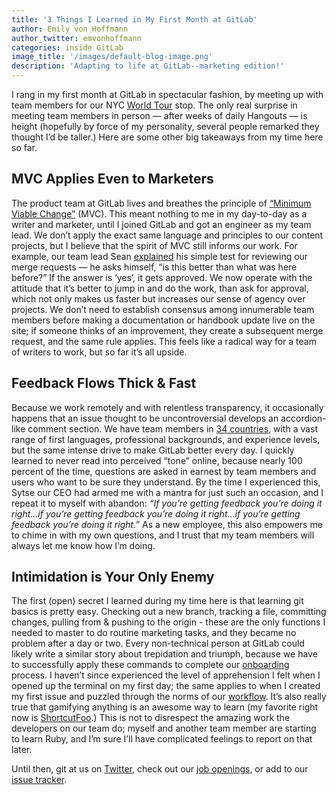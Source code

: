 ```yaml
---
title: '3 Things I Learned in My First Month at GitLab'
author: Emily von Hoffmann
author_twitter: emvonhoffmann
categories: inside GitLab
image_title: '/images/default-blog-image.png'
description: 'Adapting to life at GitLab--marketing edition!'
---
```


I rang in my first month at GitLab in spectacular fashion, by meeting up with team members for our NYC [World Tour](https://about.gitlab.com/2016/09/28/world-tour-amplify-your-code/) stop. The only real surprise in meeting team members in person — after weeks of daily Hangouts — is height (hopefully by force of my personality, several people remarked they thought I’d be taller.) Here are some other big takeaways from my time here so far. 

<!-- more -->

## MVC Applies Even to Marketers

The product team at GitLab lives and breathes the principle of [“Minimum Viable Change”](https://about.gitlab.com/handbook/product/#product-core-values) (MVC). This meant nothing to me in my day-to-day as a writer and marketer, until I joined GitLab and got an engineer as my team lead. We don’t apply the exact same language and principles to our content projects, but I believe that the spirit of MVC still informs our work. For example, our team lead Sean [explained](https://about.gitlab.com/2016/10/24/how-we-ship-so-quickly/) his simple test for reviewing our merge requests — he asks himself, “is this better than what was here before?” If the answer is ‘yes’, it gets approved. We now operate with the attitude that it’s better to jump in and do the work, than ask for approval, which not only makes us faster but increases our sense of agency over projects. We don’t need to establish consensus among innumerable team members before making a documentation or handbook update live on the site; if someone thinks of an improvement, they create a subsequent merge request, and the same rule applies. This feels like a radical way for a team of writers to work, but so far it’s all upside. 

## Feedback Flows Thick & Fast

Because we work remotely and with relentless transparency, it occasionally happens that an issue thought to be uncontroversial develops an accordion-like comment section. We have team members in [34 countries](https://about.gitlab.com/team/), with a vast range of first languages, professional backgrounds, and experience levels, but the same intense drive to make GitLab better every day. I quickly learned to never read into perceived “tone” online, because nearly 100 percent of the time, questions are asked in earnest by team members and users who want to be sure they understand. By the time I experienced this, Sytse our CEO had armed me with a mantra for just such an occasion, and I repeat it to myself with abandon: *“If you’re getting feedback you’re doing it right...if you’re getting feedback you’re doing it right...if you’re getting feedback you’re doing it right.”* As a new employee, this also empowers me to chime in with my own questions, and I trust that my team members will always let me know how I’m doing.  

## Intimidation is Your Only Enemy

The first (open) secret I learned during my time here is that learning git basics is pretty easy. Checking out a new branch, tracking a file, committing changes, pulling from & pushing to the origin - these are the only functions I needed to master to do routine marketing tasks, and they became no problem after a day or two. Every non-technical person at GitLab could likely write a similar story about trepidation and triumph, because we have to successfully apply these commands to complete our [onboarding](https://about.gitlab.com/handbook/general-onboarding/) process. I haven’t since experienced the level of apprehension I felt when I opened up the terminal on my first day; the same applies to when I created my first issue and puzzled through the norms of our [workflow](https://docs.gitlab.com/ee/workflow/gitlab_flow.html). It’s also really true that gamifying anything is an awesome way to learn (my favorite right now is [ShortcutFoo](https://www.shortcutfoo.com/app/dojos/git).) This is not to disrespect the amazing work the developers on our team do; myself and another team member are starting to learn Ruby, and I’m sure I’ll have complicated feelings to report on that later. 

Until then, git at us on [Twitter](https://twitter.com/gitlab?ref_src=twsrc%5Egoogle%7Ctwcamp%5Eserp%7Ctwgr%5Eauthor), check out our [job openings](https://about.gitlab.com/jobs/), or add to our [issue tracker](https://gitlab.com/gitlab-org/gitlab-ce/issues).  
